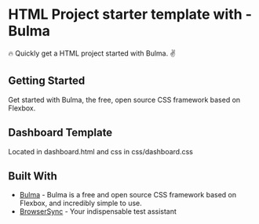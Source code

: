 # HTML Project starter template with - Bulma
:fire: Quickly get a HTML project started with Bulma. :v:

## Getting Started

Get started with Bulma, the free, open source CSS framework based on Flexbox.

## Dashboard Template
Located in dashboard.html and css in css/dashboard.css

## Built With

* [Bulma](https://bulma.io/) - Bulma is a free and open source CSS framework based on Flexbox, and incredibly simple to use.
* [BrowserSync](https://www.browsersync.io/) - Your indispensable test assistant
